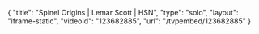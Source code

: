 {
    "title": "Spinel Origins  | Lemar Scott | HSN",
    "type": "solo",
    "layout": "iframe-static",
    "videoId": "123682885",
    "url": "\/tvpembed\/123682885"
}